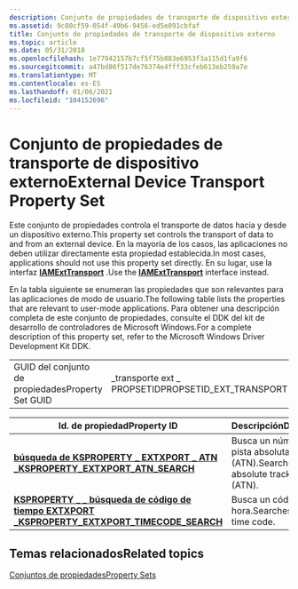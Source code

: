 ```yaml
---
description: Conjunto de propiedades de transporte de dispositivo externo
ms.assetid: 9c80cf59-054f-49b6-9456-ed5e091cbfaf
title: Conjunto de propiedades de transporte de dispositivo externo
ms.topic: article
ms.date: 05/31/2018
ms.openlocfilehash: 1e77942157b7cf5f75b883e6953f3a115d1fa9f6
ms.sourcegitcommit: a47bd86f517de76374e4fff33cfeb613eb259a7e
ms.translationtype: MT
ms.contentlocale: es-ES
ms.lasthandoff: 01/06/2021
ms.locfileid: "104152696"
---
```

# <a name="external-device-transport-property-set"></a><span data-ttu-id="aa944-103">Conjunto de propiedades de transporte de dispositivo externo</span><span class="sxs-lookup"><span data-stu-id="aa944-103">External Device Transport Property Set</span></span>

<span data-ttu-id="aa944-104">Este conjunto de propiedades controla el transporte de datos hacia y desde un dispositivo externo.</span><span class="sxs-lookup"><span data-stu-id="aa944-104">This property set controls the transport of data to and from an external device.</span></span> <span data-ttu-id="aa944-105">En la mayoría de los casos, las aplicaciones no deben utilizar directamente esta propiedad establecida.</span><span class="sxs-lookup"><span data-stu-id="aa944-105">In most cases, applications should not use this property set directly.</span></span> <span data-ttu-id="aa944-106">En su lugar, use la interfaz [**IAMExtTransport**](/windows/desktop/api/Strmif/nn-strmif-iamexttransport) .</span><span class="sxs-lookup"><span data-stu-id="aa944-106">Use the [**IAMExtTransport**](/windows/desktop/api/Strmif/nn-strmif-iamexttransport) interface instead.</span></span>

<span data-ttu-id="aa944-107">En la tabla siguiente se enumeran las propiedades que son relevantes para las aplicaciones de modo de usuario.</span><span class="sxs-lookup"><span data-stu-id="aa944-107">The following table lists the properties that are relevant to user-mode applications.</span></span> <span data-ttu-id="aa944-108">Para obtener una descripción completa de este conjunto de propiedades, consulte el DDK del kit de desarrollo de controladores de Microsoft Windows.</span><span class="sxs-lookup"><span data-stu-id="aa944-108">For a complete description of this property set, refer to the Microsoft Windows Driver Development Kit DDK.</span></span>



|                   |                           |
|-------------------|---------------------------|
| <span data-ttu-id="aa944-109">GUID del conjunto de propiedades</span><span class="sxs-lookup"><span data-stu-id="aa944-109">Property Set GUID</span></span> | <span data-ttu-id="aa944-110">\_transporte ext \_ PROPSETID</span><span class="sxs-lookup"><span data-stu-id="aa944-110">PROPSETID\_EXT\_TRANSPORT</span></span> |



 



| <span data-ttu-id="aa944-111">Id. de propiedad</span><span class="sxs-lookup"><span data-stu-id="aa944-111">Property ID</span></span>                                                                           | <span data-ttu-id="aa944-112">Descripción</span><span class="sxs-lookup"><span data-stu-id="aa944-112">Description</span></span>                                  |
|---------------------------------------------------------------------------------------|----------------------------------------------|
| [<span data-ttu-id="aa944-113">**búsqueda de KSPROPERTY \_ EXTXPORT \_ ATN \_**</span><span class="sxs-lookup"><span data-stu-id="aa944-113">**KSPROPERTY\_EXTXPORT\_ATN\_SEARCH**</span></span>](ksproperty-extxport-atn-search.md)           | <span data-ttu-id="aa944-114">Busca un número de pista absoluta (ATN).</span><span class="sxs-lookup"><span data-stu-id="aa944-114">Searches for an absolute track number (ATN).</span></span> |
| [<span data-ttu-id="aa944-115">**KSPROPERTY \_ \_ búsqueda de código de tiempo EXTXPORT \_**</span><span class="sxs-lookup"><span data-stu-id="aa944-115">**KSPROPERTY\_EXTXPORT\_TIMECODE\_SEARCH**</span></span>](ksproperty-extxport-timecode-search.md) | <span data-ttu-id="aa944-116">Busca un código de hora.</span><span class="sxs-lookup"><span data-stu-id="aa944-116">Searches for a time code.</span></span>                    |



 

## <a name="related-topics"></a><span data-ttu-id="aa944-117">Temas relacionados</span><span class="sxs-lookup"><span data-stu-id="aa944-117">Related topics</span></span>

<dl> <dt>

[<span data-ttu-id="aa944-118">Conjuntos de propiedades</span><span class="sxs-lookup"><span data-stu-id="aa944-118">Property Sets</span></span>](property-sets.md)
</dt> </dl>

 

 



